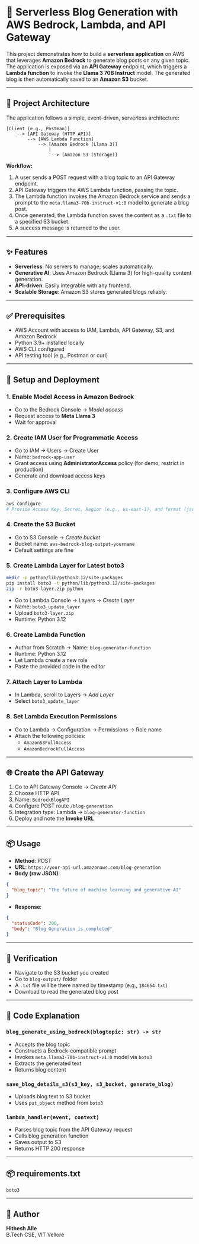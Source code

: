 
# 📝 Serverless Blog Generation with AWS Bedrock, Lambda, and API Gateway

This project demonstrates how to build a **serverless application** on AWS that leverages **Amazon Bedrock** to generate blog posts on any given topic. The application is exposed via an **API Gateway** endpoint, which triggers a **Lambda function** to invoke the **Llama 3 70B Instruct** model. The generated blog is then automatically saved to an **Amazon S3** bucket.

---

## 🧱 Project Architecture

The application follows a simple, event-driven, serverless architecture:

```
[Client (e.g., Postman)] 
    --> [API Gateway (HTTP API)] 
        --> [AWS Lambda Function] 
            --> [Amazon Bedrock (Llama 3)]
                |
                '--> [Amazon S3 (Storage)]
```

**Workflow:**
1. A user sends a POST request with a blog topic to an API Gateway endpoint.
2. API Gateway triggers the AWS Lambda function, passing the topic.
3. The Lambda function invokes the Amazon Bedrock service and sends a prompt to the `meta.llama3-70b-instruct-v1:0` model to generate a blog post.
4. Once generated, the Lambda function saves the content as a `.txt` file to a specified S3 bucket.
5. A success message is returned to the user.

---

## ✨ Features

- **Serverless**: No servers to manage; scales automatically.
- **Generative AI**: Uses Amazon Bedrock (Llama 3) for high-quality content generation.
- **API-driven**: Easily integrable with any frontend.
- **Scalable Storage**: Amazon S3 stores generated blogs reliably.

---

## ✅ Prerequisites

- AWS Account with access to IAM, Lambda, API Gateway, S3, and Amazon Bedrock
- Python 3.9+ installed locally
- AWS CLI configured
- API testing tool (e.g., Postman or curl)

---

## 🚀 Setup and Deployment

### 1. Enable Model Access in Amazon Bedrock
- Go to the Bedrock Console → *Model access*
- Request access to **Meta Llama 3**
- Wait for approval

### 2. Create IAM User for Programmatic Access
- Go to IAM → Users → Create User
- Name: `bedrock-app-user`
- Grant access using **AdministratorAccess** policy (for demo; restrict in production)
- Generate and download access keys

### 3. Configure AWS CLI
```bash
aws configure
# Provide Access Key, Secret, Region (e.g., us-east-1), and format (json)
```

### 4. Create the S3 Bucket
- Go to S3 Console → *Create bucket*
- Bucket name: `aws-bedrock-blog-output-yourname`
- Default settings are fine

### 5. Create Lambda Layer for Latest boto3
```bash
mkdir -p python/lib/python3.12/site-packages
pip install boto3 -t python/lib/python3.12/site-packages
zip -r boto3-layer.zip python
```
- Go to Lambda Console → Layers → *Create Layer*
- Name: `boto3_update_layer`
- Upload `boto3-layer.zip`
- Runtime: Python 3.12

### 6. Create Lambda Function
- Author from Scratch → Name: `blog-generator-function`
- Runtime: Python 3.12
- Let Lambda create a new role
- Paste the provided code in the editor

### 7. Attach Layer to Lambda
- In Lambda, scroll to Layers → *Add Layer*
- Select `boto3_update_layer`

### 8. Set Lambda Execution Permissions
- Go to Lambda → Configuration → Permissions → Role name
- Attach the following policies:
  - `AmazonS3FullAccess`
  - `AmazonBedrockFullAccess`

---

## 🌐 Create the API Gateway

1. Go to API Gateway Console → *Create API*
2. Choose HTTP API
3. Name: `BedrockBlogAPI`
4. Configure POST route `/blog-generation`
5. Integration type: Lambda → `blog-generator-function`
6. Deploy and note the **Invoke URL**

---

## 📦 Usage

- **Method**: POST  
- **URL**: `https://your-api-url.amazonaws.com/blog-generation`  
- **Body (raw JSON)**:
```json
{
  "blog_topic": "The future of machine learning and generative AI"
}
```

- **Response**:
```json
{
  "statusCode": 200,
  "body": "Blog Generation is completed"
}
```

---

## 📁 Verification

- Navigate to the S3 bucket you created
- Go to `blog-output/` folder
- A `.txt` file will be there named by timestamp (e.g., `184654.txt`)
- Download to read the generated blog post

---

## 🧠 Code Explanation

### `blog_generate_using_bedrock(blogtopic: str) -> str`
- Accepts the blog topic
- Constructs a Bedrock-compatible prompt
- Invokes `meta.llama3-70b-instruct-v1:0` model via `boto3`
- Extracts the generated text
- Returns blog content

### `save_blog_details_s3(s3_key, s3_bucket, generate_blog)`
- Uploads blog text to S3 bucket
- Uses `put_object` method from `boto3`

### `lambda_handler(event, context)`
- Parses blog topic from the API Gateway request
- Calls blog generation function
- Saves output to S3
- Returns HTTP 200 response

---

## 📦 requirements.txt

```
boto3
```

---

## 👤 Author

**Hithesh Alle**  
B.Tech CSE, VIT Vellore  
